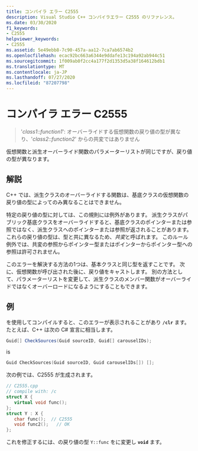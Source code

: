 ```yaml
---
title: コンパイラ エラー C2555
description: Visual Studio C++ コンパイラエラー C2555 のリファレンス。
ms.date: 03/30/2020
f1_keywords:
- C2555
helpviewer_keywords:
- C2555
ms.assetid: 5e49ebb8-7c90-457a-aa12-7ca7ab6574b2
ms.openlocfilehash: ecac92bc663a6344e9ddafe13c194a92ab944c51
ms.sourcegitcommit: 1f009ab0f2cc4a177f2d1353d5a38f164612bdb1
ms.translationtype: MT
ms.contentlocale: ja-JP
ms.lasthandoff: 07/27/2020
ms.locfileid: "87207798"
---
```

# <a name="compiler-error-c2555"></a>コンパイラ エラー C2555

> '*class1*::*function1*': オーバーライドする仮想関数の戻り値の型が異なり、'*class2*::*function2*' からの共変ではありません

仮想関数と派生オーバーライド関数のパラメーターリストが同じですが、戻り値の型が異なります。

## <a name="remarks"></a>解説

C++ では、派生クラスのオーバーライドする関数は、基底クラスの仮想関数の戻り値の型によってのみ異なることはできません。

特定の戻り値の型に対しては、この規則には例外があります。 派生クラスがパブリック基底クラスをオーバーライドすると、基底クラスのポインターまたは参照ではなく、派生クラスへのポインターまたは参照が返されることがあります。 これらの戻り値の型は、型と共に異なるため、*共変*と呼ばれます。 このルール例外では、共変の参照からポインター型またはポインターからポインター型への参照は許可されません。

このエラーを解決する方法の1つは、基本クラスと同じ型を返すことです。 次に、仮想関数が呼び出された後に、戻り値をキャストします。 別の方法として、パラメーターリストを変更して、派生クラスのメンバー関数がオーバーライドではなくオーバーロードになるようにすることもできます。

## <a name="examples"></a>例

を使用してコンパイルすると、このエラーが表示されることがあり **`/clr`** ます。 たとえば、C++ は次の C# 宣言に相当します。

```csharp
Guid[] CheckSources(Guid sourceID, Guid[] carouselIDs);
```

is

```cpp
Guid CheckSources(Guid sourceID, Guid carouselIDs[]) [];
```

次の例では、C2555 が生成されます。

```cpp
// C2555.cpp
// compile with: /c
struct X {
   virtual void func();
};
struct Y : X {
   char func();  // C2555
   void func2();   // OK
};
```

これを修正するには、の戻り値の型 `Y::func` をに変更し **`void`** ます。
